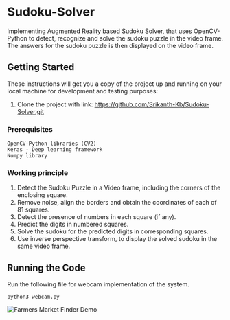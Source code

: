 # Sudoku-Solver

Implementing Augmented Reality based Sudoku Solver, that uses OpenCV-Python to detect, recognize and solve the sudoku puzzle in the video frame. The answers for the sudoku puzzle is then displayed on the video frame. 

## Getting Started

These instructions will get you a copy of the project up and running on your local machine for development and testing purposes: <br/>
1. Clone the project with link: https://github.com/Srikanth-Kb/Sudoku-Solver.git

### Prerequisites

```
OpenCV-Python libraries (CV2)
Keras - Deep learning framework
Numpy library
```

### Working principle

1. Detect the Sudoku Puzzle in a Video frame, including the corners of the enclosing square.<br />
2. Remove noise, align the borders and obtain the coordinates of each of 81 squares.<br />
3. Detect the presence of numbers in each square (if any).<br />
4. Predict the digits in numbered squares.<br />
5. Solve the sudoku for the predicted digits in corresponding squares.<br />
6. Use inverse perspective transform, to display the solved sudoku in the same video frame.<br />

## Running the Code

Run the following file for webcam implementation of the system.
```
python3 webcam.py
```
![Farmers Market Finder Demo](ScreenCapture_29-12-2019-14.03.42(1).gif)
